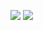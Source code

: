 ![](https://komarev.com/ghpvc/?username=sw1ftin&style=for-the-badge)
![](https://wakatime.com/badge/user/018c1f46-caea-49bb-91aa-91ce34dbc28b.svg)
